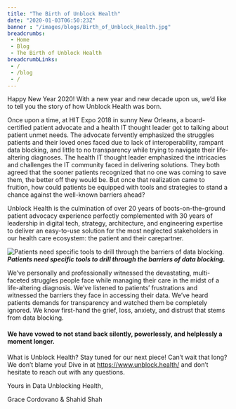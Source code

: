 ```yaml
--- 
title: "The Birth of Unblock Health"
date: "2020-01-03T06:50:23Z"
banner : "/images/blogs/Birth_of_Unblock_Health.jpg"
breadcrumbs:
 - Home
 - Blog
 - The Birth of Unblock Health
breadcrumbLinks:
 - / 
 - /blog
 - / 
---
```


Happy New Year 2020! With a new year and new decade upon us, we’d like to tell you the story of how Unblock Health was born.

Once upon a time, at HIT Expo 2018 in sunny New Orleans, a board-certified patient advocate and a health IT thought leader got to talking about patient unmet needs. The advocate fervently emphasized the struggles patients and their loved ones faced due to lack of interoperability, rampant data blocking, and little to no transparency while trying to navigate their life-altering diagnoses. The health IT thought leader emphasized the intricacies and challenges the IT community faced in delivering solutions. They both agreed that the sooner patients recognized that no one was coming to save them, the better off they would be. But once that realization came to fruition, how could patients be equipped with tools and strategies to stand a chance against the well-known barriers ahead?
 
Unblock Health is the culmination of over 20 years of boots-on-the-ground patient advocacy experience perfectly complemented with 30 years of leadership in digital tech, strategy, architecture, and engineering expertise to deliver an easy-to-use solution for the most neglected stakeholders in our health care ecosystem: the patient and their carepartner.


![Patients need specific tools to drill through the barriers of data blocking.](/images/blogs/Birth_of_Unblock_Health.jpg)
***Patients need specific tools to drill through the barriers of data blocking.***

We’ve personally and professionally witnessed the devastating, multi-faceted struggles people face while managing their care in the midst of a life-altering diagnosis. We’ve listened to patients’ frustrations and witnessed the barriers they face in accessing their data. We’ve heard patients demands for transparency and watched them be completely ignored. We know first-hand the grief, loss, anxiety, and distrust that stems from data blocking. 

#### We have vowed to not stand back silently, powerlessly, and helplessly a moment longer. ####

What is Unblock Health? Stay tuned for our next piece! Can’t wait that long? We don’t blame you! Dive in at https://www.unblock.health/ and don’t hesitate to reach out with any questions.

Yours in Data Unblocking Health,

Grace Cordovano & Shahid Shah
